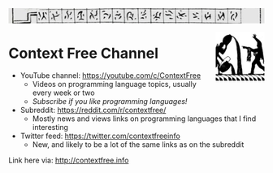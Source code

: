 ![](gulliver.jpg)

<img style="float: right; height: 96px" align="right" height="96" src="apprentice.jpg">

# Context Free Channel

- YouTube channel: https://youtube.com/c/ContextFree
  - Videos on programming language topics, usually every week or two
  - *Subscribe if you like programming languages!*
- Subreddit: https://reddit.com/r/contextfree/
  - Mostly news and views links on programming languages that I find interesting
- Twitter feed: https://twitter.com/contextfreeinfo
  - New, and likely to be a lot of the same links as on the subreddit

Link here via: http://contextfree.info
